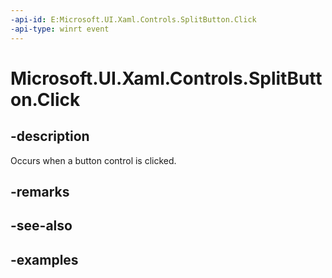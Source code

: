```yaml
---
-api-id: E:Microsoft.UI.Xaml.Controls.SplitButton.Click
-api-type: winrt event
---
```

<!-- Event syntax.
public event TypedEventHandler Click<SplitButton, SplitButtonClickEventArgs>
-->

# Microsoft.UI.Xaml.Controls.SplitButton.Click


## -description

Occurs when a button control is clicked.


## -remarks


## -see-also


## -examples


